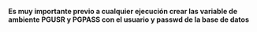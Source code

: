 **Es muy importante previo a cualquier ejecución crear las variable de ambiente PGUSR y PGPASS con el usuario y passwd de la base de datos**
